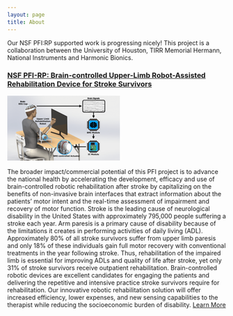 ```yaml
---
layout: page
title: About
---
```

Our NSF PFI:RP supported work is progressing nicely! This project is a collaboration between the University of Houston, TIRR Memorial Hermann, National Instruments and Harmonic Bionics.

<h3><a href="https://nsf.gov/awardsearch/showAward?AWD_ID=1827769&HistoricalAwards=false" target="_blank">NSF PFI-RP: Brain-controlled Upper-Limb Robot-Assisted Rehabilitation Device for Stroke Survivors</a></h3>

<img src="/assets/newfigure.png" alt="Test" />


The broader impact/commercial potential of this PFI project is to advance the national health by accelerating the development, efficacy and use of brain-controlled robotic rehabilitation after stroke by capitalizing on the benefits of non-invasive brain interfaces that extract information about the patients’ motor intent and the real-time assessment of impairment and recovery of motor function. Stroke is the leading cause of neurological disability in the United States with approximately 795,000 people suffering a stroke each year. Arm paresis is a primary cause of disability because of the limitations it creates in performing activities of daily living (ADL). Approximately 80% of all stroke survivors suffer from upper limb paresis and only 18% of these individuals gain full motor recovery with conventional treatments in the year following stroke. Thus, rehabilitation of the impaired limb is essential for improving ADLs and quality of life after stroke, yet only 31% of stroke survivors receive outpatient rehabilitation. Brain-controlled robotic devices are excellent candidates for engaging the patients and delivering the repetitive and intensive practice stroke survivors require for rehabilitation. Our innovative robotic rehabilitation solution will offer increased efficiency, lower expenses, and new sensing capabilities to the therapist while reducing the socioeconomic burden of disability.
<a href="https://neuroexo.org" class="button" >Learn More</a>

